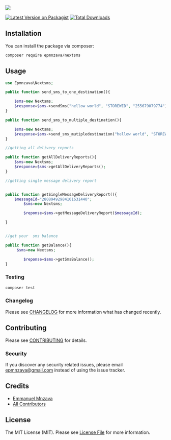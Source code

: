 [<img src="https://github-ads.s3.eu-central-1.amazonaws.com/support-ukraine.svg?t=1" />](https://supportukrainenow.org)


[![Latest Version on Packagist](https://img.shields.io/packagist/v/epmnzava/nextsms.svg?style=flat-square)](https://packagist.org/packages/epmnzava/nextsms)
[![Total Downloads](https://img.shields.io/packagist/dt/epmnzava/nextsms.svg?style=flat-square)](https://packagist.org/packages/epmnzava/nextsms)

## Installation

You can install the package via composer:

```bash
composer require epmnzava/nextsms
```

## Usage

```php
use Epmnzava\Nextsms;

public function send_sms_to_one_destination(){

    $sms=new Nextsms;
    $response=$sms->sendSms("hellow world", "STOREWID", "255679079774");
}

public function send_sms_to_multiple_destination(){

    $sms=new Nextsms;
    $response=$sms->send_sms_mutipledestination("hellow world", "STOREWID", ["255679079774","255768172016"]);
}

//getting all delivery reports

public function getAllDeliveryReports(){
    $sms=new Nextsms;
    $response=$sms->getAllDeliveryReports();
}

//getting single message delivery report


public function getSingleMessageDeliveryReport(){
    $messageId="28089492984101631440";
        $sms=new Nextsms;

        $reponse=$sms->getMessageDeliveryReport($messageId);

}


//get your  sms balance

public function getBalance(){
     $sms=new Nextsms;

        $reponse=$sms->getSmsBalance();
}

```

### Testing

```bash
composer test
```

### Changelog

Please see [CHANGELOG](CHANGELOG.md) for more information what has changed recently.

## Contributing

Please see [CONTRIBUTING](CONTRIBUTING.md) for details.

### Security

If you discover any security related issues, please email epmnzava@gmail.com instead of using the issue tracker.

## Credits

- [Emmanuel Mnzava](https://github.com/epmnzava)
- [All Contributors](../../contributors)

## License

The MIT License (MIT). Please see [License File](LICENSE.md) for more information.
